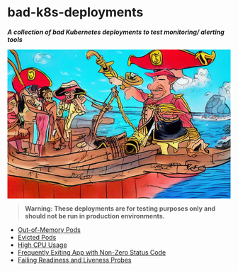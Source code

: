 # bad-k8s-deployments
***A collection of bad Kubernetes deployments to test monitoring/ alerting tools***

<img src="./assets/badpirateshipcaptain.png" align="center"/>

> **Warning: These deployments are for testing purposes only and should not be run in production environments.**


- [Out-of-Memory Pods](k8s-oom-killer/)
- [Evicted Pods](k8s-force-evict-pod/)
- [High CPU Usage](k8s-cpu-churner/)
- [Frequently Exiting App with Non-Zero Status Code](k8s-restless-restarter/)
- [Failing Readiness and Liveness Probes](k8s-probe-troublemaker/)
